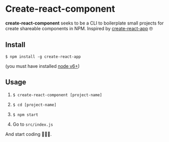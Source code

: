 # Create-react-component

**create-react-component** seeks to be a CLI to boilerplate small projects for create shareable components in NPM. 
Inspired by [create-react-app](https://github.com/facebook/create-react-app) 🤓

## Install

`$ npm install -g create-react-app`

(you must have installed [node v6+](https://nodejs.org/))

## Usage 
1. `$ create-react-component [project-name]`

2. `$ cd [project-name]`

3. `$ npm start`

4. Go to `src/index.js`

And start coding 👨🏻‍💻.
